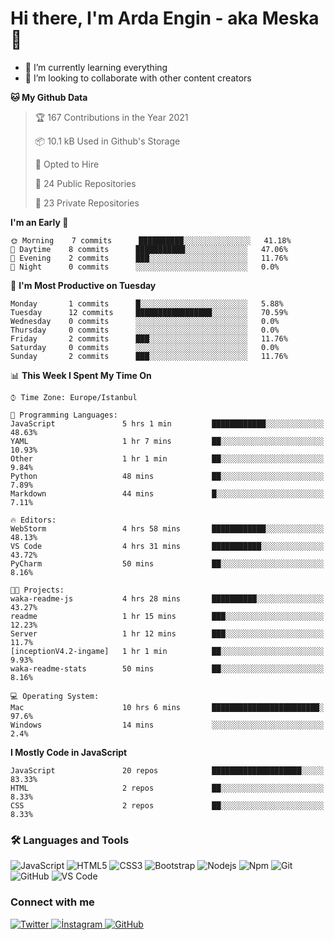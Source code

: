 # Hi there, I'm Arda Engin - aka Meska 👋

- 🌱 I’m currently learning everything 
- 👯 I’m looking to collaborate with other content creators

<!--START_SECTION:waka-->
**🐱 My Github Data** 

> 🏆 167 Contributions in the Year 2021
 > 
> 📦 10.1 kB Used in Github's Storage 
 > 
> 💼 Opted to Hire
 > 
> 📜 24 Public Repositories 
 > 
> 🔑 23 Private Repositories  
 > 
**I'm an Early 🐤** 

```text
🌞 Morning    7 commits      ██████████░░░░░░░░░░░░░░░   41.18% 
🌆 Daytime    8 commits      ███████████░░░░░░░░░░░░░░   47.06% 
🌃 Evening    2 commits      ███░░░░░░░░░░░░░░░░░░░░░░   11.76% 
🌙 Night      0 commits      ░░░░░░░░░░░░░░░░░░░░░░░░░   0.0%

```
📅 **I'm Most Productive on Tuesday** 

```text
Monday       1 commits      █░░░░░░░░░░░░░░░░░░░░░░░░   5.88% 
Tuesday      12 commits     █████████████████░░░░░░░░   70.59% 
Wednesday    0 commits      ░░░░░░░░░░░░░░░░░░░░░░░░░   0.0% 
Thursday     0 commits      ░░░░░░░░░░░░░░░░░░░░░░░░░   0.0% 
Friday       2 commits      ███░░░░░░░░░░░░░░░░░░░░░░   11.76% 
Saturday     0 commits      ░░░░░░░░░░░░░░░░░░░░░░░░░   0.0% 
Sunday       2 commits      ███░░░░░░░░░░░░░░░░░░░░░░   11.76%

```


📊 **This Week I Spent My Time On** 

```text
⌚︎ Time Zone: Europe/Istanbul

💬 Programming Languages: 
JavaScript               5 hrs 1 min         ████████████░░░░░░░░░░░░░   48.63% 
YAML                     1 hr 7 mins         ██░░░░░░░░░░░░░░░░░░░░░░░   10.93% 
Other                    1 hr 1 min          ██░░░░░░░░░░░░░░░░░░░░░░░   9.84% 
Python                   48 mins             ██░░░░░░░░░░░░░░░░░░░░░░░   7.89% 
Markdown                 44 mins             █░░░░░░░░░░░░░░░░░░░░░░░░   7.11%

🔥 Editors: 
WebStorm                 4 hrs 58 mins       ████████████░░░░░░░░░░░░░   48.13% 
VS Code                  4 hrs 31 mins       ███████████░░░░░░░░░░░░░░   43.72% 
PyCharm                  50 mins             ██░░░░░░░░░░░░░░░░░░░░░░░   8.16%

🐱‍💻 Projects: 
waka-readme-js           4 hrs 28 mins       ██████████░░░░░░░░░░░░░░░   43.27% 
readme                   1 hr 15 mins        ███░░░░░░░░░░░░░░░░░░░░░░   12.23% 
Server                   1 hr 12 mins        ███░░░░░░░░░░░░░░░░░░░░░░   11.7% 
[inceptionV4.2-ingame]   1 hr 1 min          ██░░░░░░░░░░░░░░░░░░░░░░░   9.93% 
waka-readme-stats        50 mins             ██░░░░░░░░░░░░░░░░░░░░░░░   8.16%

💻 Operating System: 
Mac                      10 hrs 6 mins       ████████████████████████░   97.6% 
Windows                  14 mins             ░░░░░░░░░░░░░░░░░░░░░░░░░   2.4%

```

**I Mostly Code in JavaScript** 

```text
JavaScript               20 repos            ████████████████████░░░░░   83.33% 
HTML                     2 repos             ██░░░░░░░░░░░░░░░░░░░░░░░   8.33% 
CSS                      2 repos             ██░░░░░░░░░░░░░░░░░░░░░░░   8.33%

```



<!--END_SECTION:waka-->

### 🛠 Languages and Tools
![JavaScript](https://img.shields.io/badge/-JavaScript-%23F7DF1C?style=flat-square&logo=javascript&logoColor=000000&color=%23FFCE5A)
![HTML5](https://img.shields.io/badge/-HTML5-%23E44D27?style=flat-square&logo=html5&logoColor=ffffff)
![CSS3](https://img.shields.io/badge/-CSS3-%231572B6?style=flat-square&logo=css3)
![Bootstrap](https://img.shields.io/badge/-Bootstrap-563D7C?style=flat-square&logo=Bootstrap)
![Nodejs](https://img.shields.io/badge/-Nodejs-339933?style=flat-square&logo=Node.js&logoColor=ffffff)
![Npm](https://img.shields.io/badge/-npm-CB3837?style=flat-square&logo=npm)
![Git](https://img.shields.io/badge/-Git-%23F05032?style=flat-square&logo=git&logoColor=%23ffffff)
![GitHub](https://img.shields.io/badge/-GitHub-181717?style=flat-square&logo=github)
![VS Code](http://img.shields.io/badge/-VS%20Code-007ACC?style=flat-square&logo=visual-studio-code&logoColor=ffffff)

### Connect with me
<a href="https://twitter.com/EnginEbcim" target="_blank">
<img src="https://img.shields.io/badge/-Twitter-181717?style=flat-square&logo=twitter" alt="Twitter" style="margin-bottom: 5px;" />
</a>

<a href="https://instagram.com/ardaengnebcim" target="_blank">
<img src="https://img.shields.io/badge/-İnstagram-181717?style=flat-square&logo=instagram" alt="İnstagram" style="margin-bottom: 5px;" />
</a>
<a href="https://github.com/ArdaEnginEbcim" target="_blank">
<img src="https://img.shields.io/badge/-GitHub-181717?style=flat-square&logo=github" alt="GitHub" style="margin-bottom: 5px;" />
</a>
